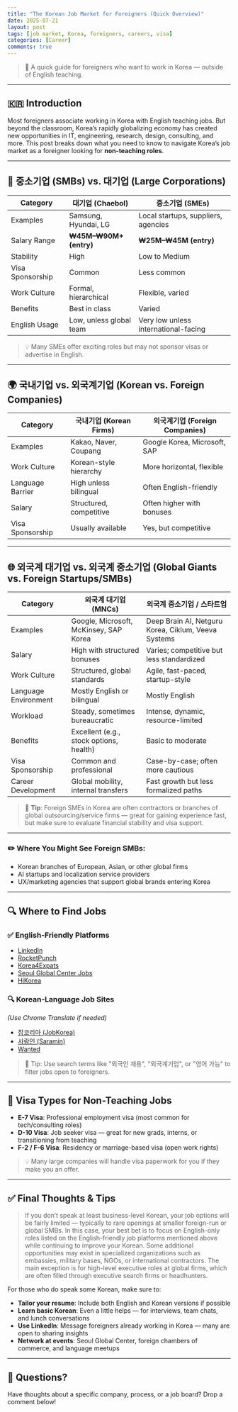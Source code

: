 ```yaml
---
title: "The Korean Job Market for Foreigners (Quick Overview)"
date: 2025-07-21
layout: post
tags: [job market, Korea, foreigners, careers, visa]
categories: [Career]
comments: true
---
```


> 💼 A quick guide for foreigners who want to work in Korea — outside of English teaching.

---

## 🇰🇷 Introduction

Most foreigners associate working in Korea with English teaching jobs. But beyond the classroom, Korea’s rapidly globalizing economy has created new opportunities in IT, engineering, research, design, consulting, and more. This post breaks down what you need to know to navigate Korea’s job market as a foreigner looking for **non-teaching roles**.

---

## 🏢 중소기업 (SMBs) vs. 대기업 (Large Corporations)

| Category         | 대기업 (Chaebol)       | 중소기업 (SMEs)                   |
|------------------|------------------------|------------------------------------|
| Examples         | Samsung, Hyundai, LG   | Local startups, suppliers, agencies |
| Salary Range     | **₩45M–₩90M+ (entry)**     | **₩25M–₩45M (entry)**                  |
| Stability        | High                   | Low to Medium                      |
| Visa Sponsorship | Common                 | Less common                        |
| Work Culture     | Formal, hierarchical   | Flexible, varied                   |
| Benefits     | Best in class   | Varied                   |
| English Usage    | Low, unless global team | Very low unless international-facing |

> 💡 Many SMEs offer exciting roles but may not sponsor visas or advertise in English.

---

## 🌍 국내기업 vs. 외국계기업 (Korean vs. Foreign Companies)

| Category           | 국내기업 (Korean Firms)    | 외국계기업 (Foreign Companies)    |
|--------------------|-----------------------------|------------------------------------|
| Examples           | Kakao, Naver, Coupang       | Google Korea, Microsoft, SAP       |
| Work Culture       | Korean-style hierarchy      | More horizontal, flexible          |
| Language Barrier   | High unless bilingual       | Often English-friendly             |
| Salary             | Structured, competitive     | Often higher with bonuses          |
| Visa Sponsorship   | Usually available           | Yes, but competitive               |

---

## 🌐 외국계 대기업 vs. 외국계 중소기업 (Global Giants vs. Foreign Startups/SMBs)

| Category               | 외국계 대기업 (MNCs)                      | 외국계 중소기업 / 스타트업               |
|------------------------|-------------------------------------------|-------------------------------------------|
| Examples               | Google, Microsoft, McKinsey, SAP Korea    | Deep Brain AI, Netguru Korea, Ciklum, Veeva Systems      |
| Salary                 | High with structured bonuses              | Varies; competitive but less standardized |
| Work Culture           | Structured, global standards              | Agile, fast-paced, startup-style          |
| Language Environment   | Mostly English or bilingual               | Mostly English                            |
| Workload               | Steady, sometimes bureaucratic            | Intense, dynamic, resource-limited        |
| Benefits               | Excellent (e.g., stock options, health)   | Basic to moderate                         |
| Visa Sponsorship       | Common and professional                   | Case-by-case; often more cautious         |
| Career Development     | Global mobility, internal transfers       | Fast growth but less formalized paths     |

> 🧠 **Tip**: Foreign SMEs in Korea are often contractors or branches of global outsourcing/service firms — great for gaining experience fast, but make sure to evaluate financial stability and visa support.

---

### ✏️ Where You Might See Foreign SMBs:
- Korean branches of European, Asian, or other global firms
- AI startups and localization service providers
- UX/marketing agencies that support global brands entering Korea

---

## 🔍 Where to Find Jobs

### ✅ English-Friendly Platforms
- [LinkedIn](https://www.linkedin.com/jobs/)
- [RocketPunch](https://www.rocketpunch.com/)
- [Korea4Expats](https://www.korea4expats.com/)
- [Seoul Global Center Jobs](https://global.seoul.go.kr/)
- [HiKorea](https://www.hikorea.go.kr/)

### 🔍 Korean-Language Job Sites
*(Use Chrome Translate if needed)*
- [잡코리아 (JobKorea)](https://www.jobkorea.co.kr/)
- [사람인 (Saramin)](https://www.saramin.co.kr/)
- [Wanted](https://www.wanted.co.kr/)

> 🔎 Tip: Use search terms like "외국인 채용", "외국계기업", or "영어 가능" to filter jobs open to foreigners.

---

## 🛂 Visa Types for Non-Teaching Jobs

- **E-7 Visa**: Professional employment visa (most common for tech/consulting roles)
- **D-10 Visa**: Job seeker visa — great for new grads, interns, or transitioning from teaching
- **F-2 / F-6 Visa**: Residency or marriage-based visa (open work rights)

> 💡 Many large companies will handle visa paperwork for you if they make you an offer.

---

## ✅ Final Thoughts & Tips

> If you don’t speak at least business-level Korean, your job options will be fairly limited — typically to rare openings at smaller foreign-run or global SMBs. In this case, your best bet is to focus on English-only roles listed on the English-friendly job platforms mentioned above while continuing to improve your Korean. Some additional opportunities may exist in specialized organizations such as embassies, military bases, NGOs, or international contractors. The main exception is for high-level executive roles at global firms, which are often filled through executive search firms or headhunters.

For those who do speak some Korean, make sure to:

- **Tailor your resume**: Include both English and Korean versions if possible
- **Learn basic Korean**: Even a little helps — for interviews, team chats, and lunch conversations
- **Use LinkedIn**: Message foreigners already working in Korea — many are open to sharing insights
- **Network at events**: Seoul Global Center, foreign chambers of commerce, and language meetups

---

## 💬 Questions?

Have thoughts about a specific company, process, or a job board? Drop a comment below!